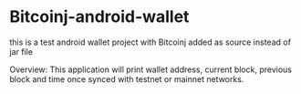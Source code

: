 # Bitcoinj-android-wallet
this is a test android wallet project with Bitcoinj added as source instead of jar file

Overview:
This application will print wallet address, current block, previous block and time once synced with  testnet or mainnet networks.





